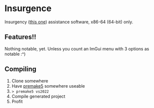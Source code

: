 # Insurgence
Insurgency ([this one](https://store.steampowered.com/app/222880/Insurgency/)) assistance software, x86-64 (64-bit) only.

## Features!!
Nothing notable, yet. Unless you count an ImGui menu with 3 options as notable :^)

## Compiling
1. Clone somewhere
2. Have [premake5](https://premake.github.io/download) somewhere useable
3. `> premake5 vs2022`
4. Compile generated project
5. Profit

